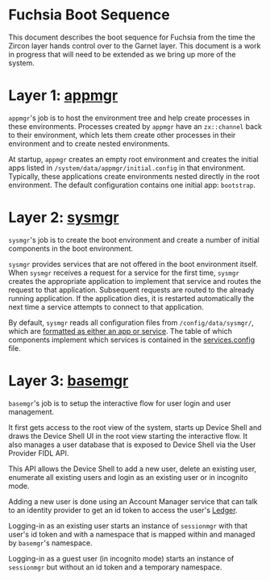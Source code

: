 Fuchsia Boot Sequence
=====================

This document describes the boot sequence for Fuchsia from the time the Zircon
layer hands control over to the Garnet layer.  This document is a work in
progress that will need to be extended as we bring up more of the system.

# Layer 1: [appmgr](/src/sys/appmgr)

`appmgr`'s job is to host the environment tree and help create
processes in these environments.  Processes created by `appmgr`
have an `zx::channel` back to their environment, which lets them create other
processes in their environment and to create nested environments.

At startup, `appmgr` creates an empty root environment and creates
the initial apps listed in `/system/data/appmgr/initial.config` in
that environment. Typically, these applications create environments nested
directly in the root environment. The default configuration contains one initial
app: `bootstrap`.

# Layer 2: [sysmgr](/src/sys/sysmgr/)

`sysmgr`'s job is to create the boot environment and create a number of
 initial components in the boot environment.

`sysmgr` provides services that are not offered in the boot environment itself.
When `sysmgr` receives a request for a service for the first time, `sysmgr`
creates the appropriate application to implement that service and routes the request
to that application. Subsequent requests are routed to the already running
application. If the application dies, it is restarted automatically
the next time a service attempts to connect to that application.

By default, `sysmgr` reads all configuration files from `/config/data/sysmgr/`,
which are [formatted as either an app or service](/src/sys/sysmgr/sysmgr-configuration.md).
The table of which components implement which services is contained in the
[services.config](/src/sys/sysmgr/config/services.config) file.


# Layer 3: [basemgr](/src/modular/bin/basemgr/)

`basemgr`'s job is to setup the interactive flow for user login and user
management.

It first gets access to the root view of the system, starts up Device Shell and
draws the Device Shell UI in the root view starting the interactive flow. It also
manages a user database that is exposed to Device Shell via the User Provider
FIDL API.

This API allows the Device Shell to add a new user, delete an existing user,
enumerate all existing users and login as an existing user or in incognito mode.

Adding a new user is done using an Account Manager service that can talk to an
identity provider to get an id token to access the user's
[Ledger](/src/ledger/bin/).

Logging-in as an existing user starts an instance of `sessionmgr` with that
user's id token and with a namespace that is mapped within and managed by
`basemgr`'s namespace.

Logging-in as a guest user (in incognito mode) starts an instance of
`sessionmgr` but without an id token and a temporary namespace.
